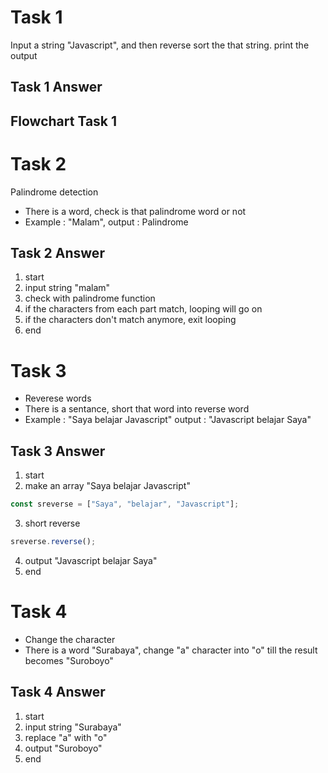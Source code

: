 # Task 1
Input a string "Javascript", and then reverse sort the that string. print the output
## Task 1 Answer

## Flowchart Task 1

# Task 2
Palindrome detection
- There is a word, check is that palindrome word or not
- Example : "Malam", output : Palindrome

## Task 2 Answer
1. start
2. input string "malam"
3. check with palindrome function 
4. if the characters from each part match, looping will go on
5. if the characters don't match anymore, exit looping
6. end

# Task 3
- Reverese words
- There is a sentance, short that word into reverse word
- Example : "Saya belajar Javascript" output : "Javascript belajar Saya"

## Task 3 Answer
1. start
2. make an array "Saya belajar Javascript"
```javascript
const sreverse = ["Saya", "belajar", "Javascript"];
```
3. short reverse
```javascript
sreverse.reverse();
```
4. output "Javascript belajar Saya"
5. end

# Task 4
- Change the character
- There is a word "Surabaya", change "a" character into "o" till the result becomes "Suroboyo"
## Task 4 Answer
1. start
2. input string "Surabaya"
3. replace "a" with "o"
4. output "Suroboyo"
5. end